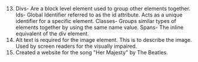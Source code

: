 13. Divs- Are a block level element used to group other elements together.
Ids- Global Identifier referred to as the id attribute. Acts as a unique identifier for a specific element.
Classes- Groups similar types of elements together by using the same name value.
Spans- The inline equivalent of the div element.
14. Alt text is required for the image element. This is to describe the image. Used by screen readers for the visually impaired.
15. Created a website for the song "Her Majesty" by The Beatles.
